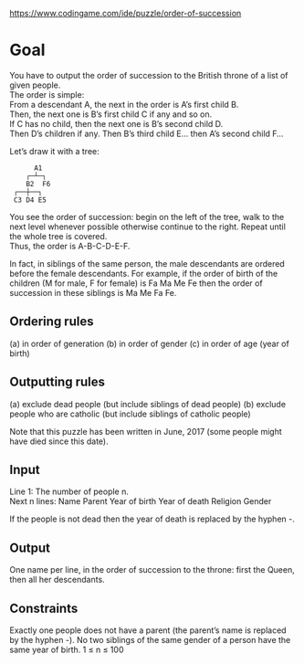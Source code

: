 https://www.codingame.com/ide/puzzle/order-of-succession

# Goal
You have to output the order of succession to the British throne of a list of given people.  
The order is simple:  
From a descendant A, the next in the order is A’s first child B.  
Then, the next one is B’s first child C if any and so on.  
If C has no child, then the next one is B’s second child D.  
Then D’s children if any. Then B’s third child E… then A’s second child F…  
  
Let’s draw it with a tree:  
```
      A1
    ┌─┴─┐
    B2  F6
 ┌──┼──┐
 C3 D4 E5
```

You see the order of succession: begin on the left of the tree, walk to the next level whenever possible otherwise continue to the right. Repeat until the whole tree is covered.  
Thus, the order is A-B-C-D-E-F.  

In fact, in siblings of the same person, the male descendants are ordered before the female descendants. For example, if the order of birth of the children (M for male, F for female) is Fa Ma Me Fe then the order of succession in these siblings is Ma Me Fa Fe.

## Ordering rules
(a) in order of generation
(b) in order of gender
(c) in order of age (year of birth)

## Outputting rules
(a) exclude dead people (but include siblings of dead people)
(b) exclude people who are catholic (but include siblings of catholic people)

Note that this puzzle has been written in June, 2017 (some people might have died since this date).
## Input
Line 1: The number of people n.  
Next n lines: Name Parent Year of birth Year of death Religion Gender  

If the people is not dead then the year of death is replaced by the hyphen -.
## Output
One name per line, in the order of succession to the throne: first the Queen, then all her descendants.
## Constraints
Exactly one people does not have a parent (the parent’s name is replaced by the hyphen -).
No two siblings of the same gender of a person have the same year of birth.
1 ≤ n ≤ 100
